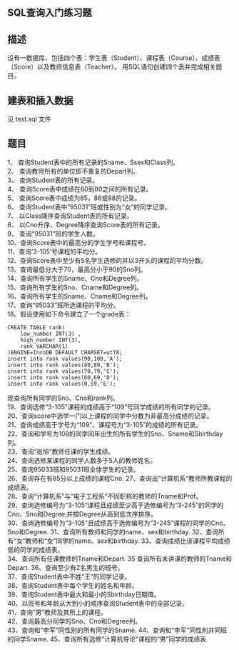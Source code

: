 ## SQL查询入门练习题

描述
-----
设有一数据库，包括四个表：学生表（Student）、课程表（Course）、成绩表（Score）以及教师信息表（Teacher）。  用SQL语句创建四个表并完成相关题目。  

建表和插入数据
-----
见 test.sql 文件

题目
-----
1、 查询Student表中的所有记录的Sname、Ssex和Class列。    
2、 查询教师所有的单位即不重复的Depart列。    
3、 查询Student表的所有记录。  
4、 查询Score表中成绩在60到80之间的所有记录。  
5、 查询Score表中成绩为85，86或88的记录。  
6、 查询Student表中“95031”班或性别为“女”的同学记录。  
7、 以Class降序查询Student表的所有记录。  
8、 以Cno升序、Degree降序查询Score表的所有记录。  
9、 查询“95031”班的学生人数。  
10、查询Score表中的最高分的学生学号和课程号。  
11、查询‘3-105’号课程的平均分。  
12、查询Score表中至少有5名学生选修的并以3开头的课程的平均分数。  
13、查询最低分大于70，最高分小于90的Sno列。  
14、查询所有学生的Sname、Cno和Degree列。  
15、查询所有学生的Sno、Cname和Degree列。  
16、查询所有学生的Sname、Cname和Degree列。  
17、查询“95033”班所选课程的平均分。  
18、假设使用如下命令建立了一个grade表：
```
CREATE TABLE rank(
    low_number INT(3) ,
    high_number INT(3),
    rank VARCHAR(1)
)ENGINE=InnoDB DEFAULT CHARSET=utf8;
insert into rank values(90,100,'A');
insert into rank values(80,89,'B');
insert into rank values(70,79,'C');
insert into rank values(60,69,'D');
insert into rank values(0,59,'E');
```
现查询所有同学的Sno、Cno和rank列。  
19、查询选修“3-105”课程的成绩高于“109”号同学成绩的所有同学的记录。  
20、查询score中选学一门以上课程的同学中分数为非最高分成绩的记录。  
21、查询成绩高于学号为“109”、课程号为“3-105”的成绩的所有记录。  
22、查询和学号为108的同学同年出生的所有学生的Sno、Sname和Sbirthday列。  
23、查询“张旭“教师任课的学生成绩。  
24、查询选修某课程的同学人数多于5人的教师姓名。  
25、查询95033班和95031班全体学生的记录。  
26、查询存在有85分以上成绩的课程Cno.
27、查询出“计算机系“教师所教课程的成绩表。  
28、查询“计算机系”与“电子工程系“不同职称的教师的Tname和Prof。  
29、查询选修编号为“3-105“课程且成绩至少高于选修编号为“3-245”的同学的Cno、Sno和Degree,并按Degree从高到低次序排序。  
30、查询选修编号为“3-105”且成绩高于选修编号为“3-245”课程的同学的Cno、Sno和Degree.
31、查询所有教师和同学的name、sex和birthday.
32、查询所有“女”教师和“女”同学的name、sex和birthday.
33、查询成绩比该课程平均成绩低的同学的成绩表。  
34、查询所有任课教师的Tname和Depart.
35 查询所有未讲课的教师的Tname和Depart.
36、查询至少有2名男生的班号。  
37、查询Student表中不姓“王”的同学记录。  
38、查询Student表中每个学生的姓名和年龄。  
39、查询Student表中最大和最小的Sbirthday日期值。  
40、以班号和年龄从大到小的顺序查询Student表中的全部记录。  
41、查询“男”教师及其所上的课程。  
42、查询最高分同学的Sno、Cno和Degree列。  
43、查询和“李军”同性别的所有同学的Sname.
44、查询和“李军”同性别并同班的同学Sname.
45、查询所有选修“计算机导论”课程的“男”同学的成绩表